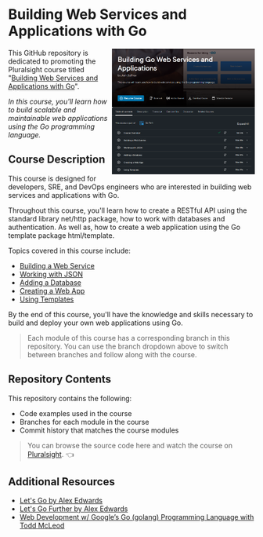 # Building Web Services and Applications with Go

<a href="https://www.packtpub.com/product/building-modern-cli-applications-in-go/9781804611654?utm_source=github&utm_medium=repository&utm_campaign=9781804611654"><img src="./img/course-page.png" alt="Building Modern CLI Applications in Go" height="256px" align="right"></a>

This GitHub repository is dedicated to promoting the Pluralsight course titled "[Building Web Services and Applications with Go](https://www.pluralsight.com/courses/go-building-web-services-applications)". 

*In this course, you'll learn how to build scalable and maintainable web applications using the Go programming language.*

## Course Description

This course is designed for developers, SRE, and DevOps engineers who are interested in building web services and applications with Go. 

Throughout this course, you'll learn how to create a RESTful API using the standard library net/http package, how to work with databases and authentication. As well as, how to create a web application using the Go template package html/template.

Topics covered in this course include:

- [Building a Web Service](https://github.com/Duffney/go-building-web-services-applications/tree/02-build-a-web-service)
- [Working with JSON](https://github.com/Duffney/go-building-web-services-applications/tree/03-working-with-json)
- [Adding a Database](https://github.com/Duffney/go-building-web-services-applications/tree/04-adding-a-database)
- [Creating a Web App](https://github.com/Duffney/go-building-web-services-applications/tree/05-creating-a-web-app)
- [Using Templates](https://github.com/Duffney/go-building-web-services-applications/tree/06-using-templates)

By the end of this course, you'll have the knowledge and skills necessary to build and deploy your own web applications using Go.

<div class="info" data-title="Follow along with branches">

> Each module of this course has a corresponding branch in this repository. You can use the branch dropdown above to switch between branches and follow along with the course.

</div>

## Repository Contents

This repository contains the following:

- Code examples used in the course
- Branches for each module in the course
- Commit history that matches the course modules


> You can browse the source code here and watch the course on [Pluralsight](https://www.pluralsight.com/courses/go-building-web-services-applications). 👈

## Additional Resources

- [Let's Go by Alex Edwards](https://lets-go.alexedwards.net/)
- [Let's Go Further by Alex Edwards](https://lets-go-further.alexedwards.net/)
- [Web Development w/ Google’s Go (golang) Programming Language with Todd McLeod](https://www.udemy.com/share/1022eC3@HGNszijh2H7xE0osoWjlLfBHvCRaWz-RUaD26EHDi2kfM7xhBweXJyhp8fBEb_GO/)
